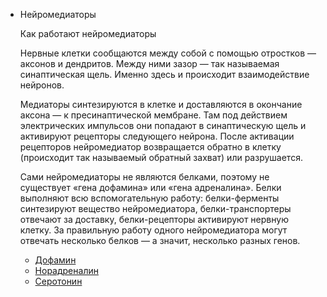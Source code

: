 <ul>
    <li>Нейромедиаторы<p>
Как работают нейромедиаторы<p>

Нервные клетки сообщаются между собой с помощью отростков — аксонов и дендритов. Между ними зазор — так называемая синаптическая щель. Именно здесь и происходит взаимодействие нейронов.

Медиаторы синтезируются в клетке и доставляются в окончание аксона — к пресинаптической мембране. Там под действием электрических импульсов они попадают в синаптическую щель и активируют рецепторы следующего нейрона. После активации рецепторов нейромедиатор возвращается обратно в клетку (происходит так называемый обратный захват) или разрушается.

Сами нейромедиаторы не являются белками, поэтому не существует «гена дофамина» или «гена адреналина». Белки выполняют всю вспомогательную работу: белки-ферменты синтезируют вещество нейромедиатора, белки-транспортеры отвечают за доставку, белки-рецепторы активируют нервную клетку. За правильную работу одного нейромедиатора могут отвечать несколько белков — а значит, несколько разных генов.
        <ul>
            <li><a href="dofamin.md">Дофамин</a></li>
            <li><a href="noradrenalin.md">Норадреналин</a></li>
            <li><a href="serotonin.md">Серотонин</a></li>
        </ul>
    </li>
</ul>
